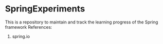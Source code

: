 # SpringExperiments

This is a repository to maintain and track the learning progress of the Spring framework
References: 
1. spring.io
